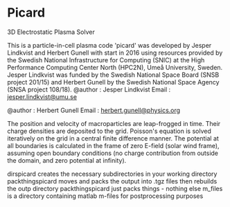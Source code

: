 # Picard
3D Electrostatic Plasma Solver


This is a particle-in-cell plasma code 'picard' was developed by
Jesper Lindkvist and Herbert Gunell with start in 2016 using
resources provided by the Swedish National Infrastructure for
Computing (SNIC) at the High Performance Computing Center North
(HPC2N), Umeå University, Sweden. Jesper Lindkvist was funded by
the Swedish National Space Board (SNSB project 201/15) and
Herbert Gunell by the Swedish National Space Agency (SNSA
project 108/18).
@author    :  Jesper Lindkvist
Email      :  jesper.lindkvist@umu.se

@author    :  Herbert Gunell
Email      :  herbert.gunell@physics.org

The position and velocity of macroparticles are leap-frogged in time.
Their charge densities are deposited to the grid.
Poisson's equation is solved iteratively on the grid in a central
finite difference manner. The potential at all boundaries is calculated
in the frame of zero E-field (solar wind frame), assuming open boundary
conditions (no charge contribution from outside the domain, and zero
potential at infinity).
 
dirspicard         creates the necessary subdirectories in your working
		   directory
packthingspicard   moves and packs the output into .tgz files then
		   rebuilds the outp directory
packthingspicard   just packs things - nothing else
m_files		   is a directory containing matlab m-files for
		   postprocessing purposes


		 
